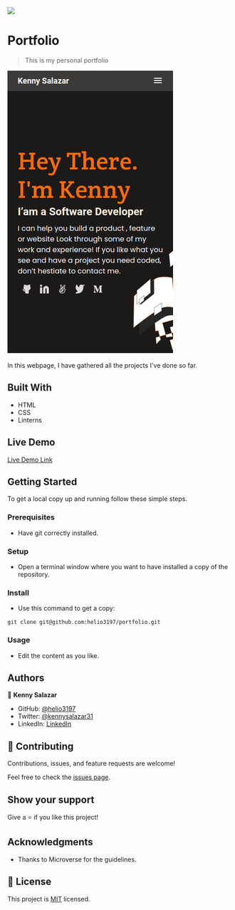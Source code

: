 ![](https://img.shields.io/badge/Microverse-blueviolet)

# Portfolio

> This is my personal portfolio

![screenshot](./screenshot.png)

In this webpage, I have gathered all the projects I've done so far.

## Built With

- HTML
- CSS
- Linterns

## Live Demo

[Live Demo Link](https://helio3197.github.io/portfolio)


## Getting Started

To get a local copy up and running follow these simple steps.

### Prerequisites

- Have git correctly installed.

### Setup

- Open a terminal window where you want to have installed a copy of the repository.

### Install

- Use this command to get a copy:
```
git clone git@github.com:helio3197/portfolio.git
```
### Usage

- Edit the content as you like.


## Authors

👤 **Kenny Salazar**

- GitHub: [@helio3197](https://github.com/helio3197)
- Twitter: [@kennysalazar31](https://twitter.com/kennysalazar31)
- LinkedIn: [LinkedIn](https://linkedin.com/in/kenny-salazar-1a1687110)


## 🤝 Contributing

Contributions, issues, and feature requests are welcome!

Feel free to check the [issues page](../../issues/).

## Show your support

Give a ⭐️ if you like this project!

## Acknowledgments

- Thanks to Microverse for the guidelines.


## 📝 License

This project is [MIT](./MIT.md) licensed.
